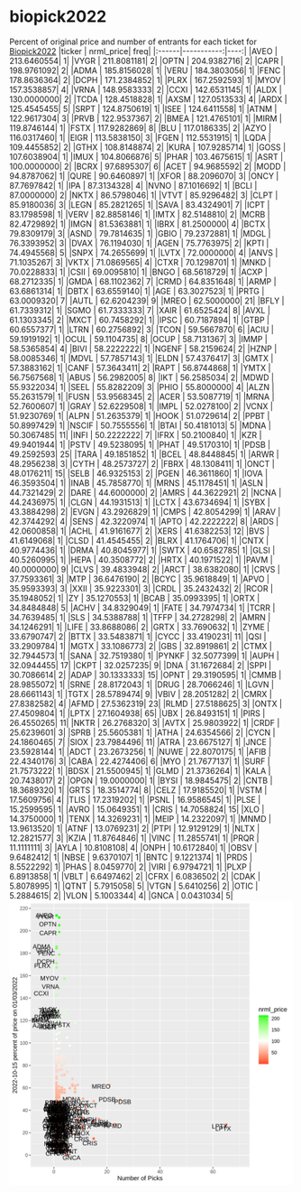 # biopick2022
Percent of original price and number of entrants for each ticket for [Biopick2022](https://twitter.com/hashtag/Biopick2022)
|ticker |  nrml_price| freq|
|:------|-----------:|----:|
|AVEO   | 213.6460554|    1|
|VYGR   | 211.8081181|    2|
|OPTN   | 204.9382716|    2|
|CAPR   | 198.9761092|    2|
|ADMA   | 185.8156028|    1|
|VERU   | 184.3803056|    1|
|FENC   | 178.8636364|    2|
|DCPH   | 171.2384852|    1|
|PLRX   | 167.2592593|    1|
|MYOV   | 157.3538857|    4|
|VRNA   | 148.9583333|    2|
|CCXI   | 142.6531145|    1|
|ALDX   | 130.0000000|    2|
|TCDA   | 128.4518828|    1|
|AXSM   | 127.0513533|    4|
|ARDX   | 125.4545455|    5|
|SRPT   | 124.8750619|    1|
|ISEE   | 124.6411558|    1|
|ATNM   | 122.9617304|    3|
|PRVB   | 122.9537367|    2|
|BMEA   | 121.4765101|    1|
|MIRM   | 119.8746144|    1|
|FSTX   | 117.9282869|    8|
|BLU    | 117.0186335|    2|
|AZYO   | 116.0317460|    1|
|EIGR   | 113.5838150|    3|
|FGEN   | 112.5531915|    1|
|LQDA   | 109.4455852|    2|
|GTHX   | 108.8148874|    2|
|KURA   | 107.9285714|    1|
|GOSS   | 107.6038904|    1|
|IMUX   | 104.8066876|    5|
|PHAR   | 103.4675615|    1|
|ASRT   | 100.0000000|    2|
|BCRX   |  97.6895307|    6|
|ACET   |  94.9685592|    2|
|MODD   |  94.8787062|    1|
|QURE   |  90.6460897|    1|
|XFOR   |  88.2096070|    3|
|ONCY   |  87.7697842|    1|
|IPA    |  87.3134328|    4|
|NVNO   |  87.1016692|    1|
|BCLI   |  87.0000000|    2|
|NKTX   |  86.5798046|    1|
|VTVT   |  85.9296482|    3|
|CLPT   |  85.9180036|    3|
|LEGN   |  85.2821265|    1|
|SAVA   |  83.4324901|    7|
|ICPT   |  83.1798598|    1|
|VERV   |  82.8858146|    1|
|IMTX   |  82.5148810|    2|
|MCRB   |  82.4729892|    1|
|IMGN   |  81.5363881|    1|
|IBRX   |  81.2500000|    4|
|BCTX   |  79.8309179|    3|
|ASND   |  79.7814635|    1|
|GBIO   |  79.2372881|    1|
|MDGL   |  76.3393952|    3|
|DVAX   |  76.1194030|    1|
|AGEN   |  75.7763975|    2|
|KPTI   |  74.4945568|    5|
|SNPX   |  74.2655699|    1|
|LVTX   |  72.0000000|    4|
|ANVS   |  71.1035267|    3|
|VKTX   |  71.0869565|    4|
|CTXR   |  70.1298701|    1|
|MNKD   |  70.0228833|    1|
|CSII   |  69.0095810|    1|
|BNGO   |  68.5618729|    1|
|ACXP   |  68.2712335|    1|
|GMDA   |  68.1102362|    7|
|CRMD   |  64.8351648|    1|
|ARMP   |  63.6861314|    1|
|DBTX   |  63.6559140|    1|
|AGE    |  63.3027523|    1|
|PRTG   |  63.0009320|    7|
|AUTL   |  62.6204239|    9|
|MREO   |  62.5000000|   21|
|BFLY   |  61.7339312|    1|
|SGMO   |  61.7333333|    7|
|XAIR   |  61.6525424|    8|
|AVXL   |  61.1303345|    2|
|MXCT   |  60.7458292|    1|
|IPSC   |  60.7187894|    1|
|GTBP   |  60.6557377|    1|
|LTRN   |  60.2756892|    3|
|TCON   |  59.5667870|    6|
|ACIU   |  59.1919192|    1|
|OCUL   |  59.1104735|    8|
|OCUP   |  58.7131367|    3|
|IMMP   |  58.5365854|    4|
|BIVI   |  58.2222222|    1|
|NGENF  |  58.2159624|    2|
|HZNP   |  58.0085346|    1|
|MDVL   |  57.7857143|    1|
|ELDN   |  57.4376417|    3|
|GMTX   |  57.3883162|    1|
|CANF   |  57.3643411|    2|
|RAPT   |  56.8744868|    1|
|YMTX   |  56.7567568|    1|
|ABUS   |  56.2982005|    8|
|IKT    |  56.2585034|    2|
|MDWD   |  55.9322034|    1|
|SEEL   |  55.8282209|    3|
|PHIO   |  55.8000000|    4|
|ALZN   |  55.2631579|    1|
|FUSN   |  53.9568345|    2|
|ACER   |  53.5087719|    1|
|MRNA   |  52.7600607|    1|
|GRAY   |  52.6229508|    1|
|IMPL   |  52.0278100|    2|
|VCNX   |  51.9230769|    1|
|ALPN   |  51.2635379|    1|
|HOOK   |  51.0729614|    2|
|PPBT   |  50.8997429|    1|
|NSCIF  |  50.7555556|    1|
|BTAI   |  50.4181013|    5|
|MDNA   |  50.3067485|   11|
|INFI   |  50.2222222|    7|
|IFRX   |  50.2100840|    1|
|KZR    |  49.9401944|    1|
|PSTV   |  49.5238095|    1|
|PHAT   |  49.5170310|    1|
|PDSB   |  49.2592593|   25|
|TARA   |  49.1851852|    1|
|BCEL   |  48.8448845|    1|
|ARWR   |  48.2956238|    3|
|CYTH   |  48.2573727|    2|
|FBRX   |  48.1308411|    1|
|ONCT   |  48.0176211|   15|
|SELB   |  46.9325153|    2|
|PGEN   |  46.3611860|    1|
|IOVA   |  46.3593504|    1|
|INAB   |  45.7858770|    1|
|MRNS   |  45.1178451|    1|
|ASLN   |  44.7321429|    2|
|DARE   |  44.6000000|    2|
|AMRS   |  44.3622921|    2|
|NCNA   |  44.2436975|    1|
|CLGN   |  44.1931513|    1|
|LCTX   |  43.6734694|    1|
|SYBX   |  43.3884298|    2|
|EVGN   |  43.2926829|    1|
|CMPS   |  42.8054299|    1|
|ARAV   |  42.3744292|    4|
|SENS   |  42.3220974|    1|
|APTO   |  42.2222222|    8|
|ARDS   |  42.0600858|    1|
|ACHL   |  41.9161677|    2|
|XERS   |  41.6382253|   12|
|BVS    |  41.6149068|    1|
|CLSD   |  41.4545455|    2|
|BLRX   |  41.1764706|    1|
|CNTX   |  40.9774436|    1|
|DRMA   |  40.8045977|    1|
|SWTX   |  40.6582785|    1|
|GLSI   |  40.5260995|    1|
|HEPA   |  40.3508772|    2|
|HRTX   |  40.1971522|    1|
|PAVM   |  40.0000000|    9|
|CLVS   |  39.4833948|    2|
|ARCT   |  38.6382080|    1|
|CRVS   |  37.7593361|    3|
|MTP    |  36.6476190|    2|
|BCYC   |  35.9618849|    1|
|APVO   |  35.9593393|    3|
|XXII   |  35.9223301|    3|
|CRDL   |  35.2432432|    2|
|RCOR   |  35.1948052|    1|
|ZY     |  35.1270553|    1|
|BCAB   |  35.0993395|    1|
|ORTX   |  34.8484848|    5|
|ACHV   |  34.8329049|    1|
|FATE   |  34.7974734|    1|
|TCRR   |  34.7639485|    1|
|SLS    |  34.5388788|    1|
|TFFP   |  34.2728298|    2|
|AMRN   |  34.1246291|    1|
|LIFE   |  33.8688086|    2|
|GRTX   |  33.7690632|    1|
|ZYME   |  33.6790747|    2|
|BTTX   |  33.5483871|    1|
|CYCC   |  33.4190231|   11|
|QSI    |  33.2909784|    1|
|MGTX   |  33.1086773|    2|
|GBS    |  32.8919861|    2|
|CTMX   |  32.7944573|    1|
|SANA   |  32.7519380|    1|
|PYNKF  |  32.5077399|    1|
|AUPH   |  32.0944455|   17|
|CKPT   |  32.0257235|    9|
|DNA    |  31.1672684|    2|
|SPPI   |  30.7086614|    2|
|ADAP   |  30.1333333|   15|
|OPNT   |  29.3190595|    1|
|CMMB   |  28.9855072|    1|
|SRNE   |  28.8172043|    1|
|DRUG   |  28.7066246|    1|
|LGVN   |  28.6661143|    1|
|TGTX   |  28.5789474|    9|
|VBIV   |  28.2051282|    2|
|CMRX   |  27.8382582|    4|
|AFMD   |  27.5362319|   23|
|RLMD   |  27.5188625|    3|
|ONTX   |  27.4509804|    1|
|LPTX   |  27.1604938|   65|
|UBX    |  26.8493151|    1|
|PIRS   |  26.4550265|   11|
|NKTR   |  26.2768320|    3|
|AVTX   |  25.9803922|    1|
|CRDF   |  25.6239601|    3|
|SPRB   |  25.5605381|    1|
|ATHA   |  24.6354566|    2|
|CYCN   |  24.1860465|    7|
|SIOX   |  23.7984496|   11|
|ATRA   |  23.6675127|    1|
|JNCE   |  23.5928144|    1|
|ADCT   |  23.2673256|    1|
|NUWE   |  22.8070175|    1|
|AFIB   |  22.4340176|    3|
|CABA   |  22.4274406|    6|
|MYO    |  21.7677137|    1|
|SURF   |  21.7573222|    1|
|BDSX   |  21.5500945|    1|
|GLMD   |  21.3736264|    1|
|KALA   |  20.7438017|    2|
|OPGN   |  19.0000000|    1|
|BYSI   |  18.9845475|    2|
|CNTB   |  18.3689320|    1|
|GRTS   |  18.3514774|    8|
|CELZ   |  17.9185520|    1|
|VSTM   |  17.5609756|    4|
|TLIS   |  17.2319202|    1|
|PSNL   |  16.9586545|    1|
|PLSE   |  15.2599595|    1|
|AVRO   |  15.0649351|    1|
|CRIS   |  14.7058824|   15|
|XLO    |  14.3750000|    1|
|TENX   |  14.3269231|    1|
|MEIP   |  14.2322097|    1|
|MNMD   |  13.9613520|    1|
|ATNF   |  13.0769231|    2|
|PTPI   |  12.9129129|    1|
|NLTX   |  12.2821577|    3|
|KZIA   |  11.8764846|    1|
|VINC   |  11.2855741|    1|
|PRQR   |  11.1111111|    3|
|AYLA   |  10.8108108|    4|
|ONPH   |  10.6172840|    1|
|OBSV   |   9.6482412|    1|
|NBSE   |   9.6370107|    1|
|BNTC   |   9.1221374|    1|
|PRDS   |   8.5522292|    1|
|PHAS   |   8.0459770|    2|
|VIRI   |   6.9794721|    1|
|PLXP   |   6.8913858|    1|
|VBLT   |   6.6497462|    2|
|CFRX   |   6.0836502|    2|
|CDAK   |   5.8078995|    1|
|QTNT   |   5.7915058|    5|
|VTGN   |   5.6410256|    2|
|OTIC   |   5.2884615|    2|
|VLON   |   5.1003344|    4|
|GNCA   |   0.0431034|    5|
![retvspicks](biopicks.png?raw=true)
